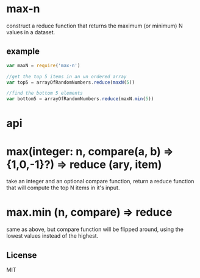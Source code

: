 # max-n

construct a reduce function that returns the maximum (or minimum) N values in a dataset.

## example

``` js
var maxN = require('max-n')

//get the top 5 items in an un ordered array
var top5 = arrayOfRandomNumbers.reduce(maxN(5))

//find the bottom 5 elements
var bottom5 = arrayOfRandomNumbers.reduce(maxN.min(5))
```

# api

# max(integer: n, compare(a, b) => {1,0,-1}?) => reduce (ary, item)

take an integer and an optional compare function, return a reduce
function that will compute the top N items in it's input.

# max.min (n, compare) => reduce

same as above, but compare function will be flipped around,
using the lowest values instead of the highest.

## License

MIT

